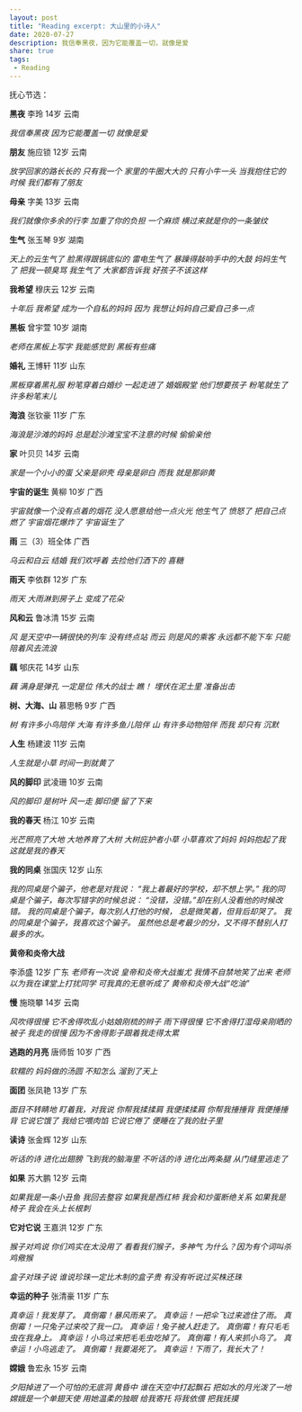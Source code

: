 ```yaml
---
layout: post
title: "Reading excerpt: 大山里的小诗人"
date: 2020-07-27
description: 我信奉黑夜，因为它能覆盖一切，就像是爱
share: true
tags:
 - Reading
---
```

抚心节选：

**黑夜**
李玲 14岁 云南

*我信奉黑夜*
*因为它能覆盖一切*
*就像是爱*

**朋友**
施应锁 12岁 云南

*放学回家的路长长的*
*只有我一个*
*家里的牛圈大大的*
*只有小牛一头*
*当我抱住它的时候*
*我们都有了朋友*

**母亲**
字美 13岁 云南

*我们就像你多余的行李*
*加重了你的负担*
*一个麻烦*
*横过来就是你的一条皱纹*

**生气**
张玉琴 9岁 湖南

*天上的云生气了*
*脸黑得跟锅底似的*
*雷电生气了*
*暴躁得敲响手中的大鼓*
*妈妈生气了*
*把我一顿臭骂*
*我生气了*
*大家都告诉我*
*好孩子不该这样*

**我希望**
穆庆云 12岁 云南

*十年后*
*我希望*
*成为一个自私的妈妈*
*因为*
*我想让妈妈自己爱自己多一点*

**黑板**
曾宇萱 10岁 湖南

*老师在黑板上写字*
*我能感觉到*
*黑板有些痛*

**婚礼**
王博轩 11岁 山东

*黑板穿着黑礼服*
*粉笔穿着白婚纱*
*一起走进了*
*婚姻殿堂*
*他们想要孩子*
*粉笔就生了*
*许多粉笔末儿*

**海浪**
张钦豪 11岁 广东

*海浪是沙滩的妈妈*
*总是趁沙滩宝宝不注意的时候*
*偷偷亲他*

**家**
叶贝贝 14岁 云南

*家是一个小小的蛋*
*父亲是卵壳*
*母亲是卵白*
*而我*
*就是那卵黄*

**宇宙的诞生**
黄柳 10岁 广西

*宇宙就像一个没有点着的烟花*
*没人愿意给他一点火光*
*他生气了 愤怒了*
*把自己点燃了*
*宇宙烟花爆炸了*
*宇宙诞生了*

**雨**
三（3）班全体 广西

*乌云和白云*
*结婚*
*我们欢呼着*
*去捡他们洒下的*
*喜糖*

**雨天**
李依群 12岁 广东

*雨天*
*大雨淋到房子上*
*变成了花朵*

**风和云**
鲁冰清 15岁 云南

*风*
*是天空中一辆很快的列车*
*没有终点站*
*而云*
*则是风的乘客*
*永远都不能下车*
*只能*
*陪着风去流浪*

**藕**
郇庆花 14岁 山东

*藕*
*满身是弹孔*
*一定是位*
*伟大的战士*
*瞧！*
*埋伏在泥土里*
*准备出击*

**树、大海、山**
慕思畅 9岁 广西

*树*
*有许多小鸟陪伴*
*大海*
*有许多鱼儿陪伴*
*山*
*有许多动物陪伴*
*而我*
*却只有*
*沉默*

**人生**
杨建波 11岁 云南

*人生就是小草*
*时间一到就黄了*

**风的脚印**
武凌珊 10岁 云南

*风的脚印*
*是树叶*
*风一走*
*脚印便*
*留了下来*

**我的春天**
杨江 10岁 云南

*光芒照亮了大地*
*大地养育了大树*
*大树庇护者小草*
*小草喜欢了妈妈*
*妈妈抱起了我*
*这就是我的春天*

**我的同桌**
张国庆 12岁 山东

*我的同桌是个骗子，他老是对我说：*
*“我上着最好的学校，却不想上学。”*
*我的同桌是个骗子，每次写错字的时候总说：*
*“没错，没错。”却在别人没看他的时候改错。*
*我的同桌是个骗子，每次别人打他的时候，*
*总是微笑着，但背后却哭了。*
*我的同桌是个骗子，我喜欢这个骗子。*
*虽然他总是考最少的分，又不得不替别人打最多的水。*

**黄帝和炎帝大战**

李添盛 12岁 广东
*老师有一次说*
*皇帝和炎帝大战蚩尤*
*我情不自禁地笑了出来*
*老师以为我在课堂上打扰同学*
*可我真的无意听成了*
*黄帝和炎帝大战“吃油”*

**慢**
施晓攀 14岁 云南

*风吹得很慢*
*它不舍得吹乱小姑娘刚梳的辫子*
*雨下得很慢*
*它不舍得打湿母亲刚晒的被子*
*我走的很慢*
*因为不舍得影子跟着我走得太累*

**逃跑的月亮**
唐师哲 10岁 广西

*软糯的*
*妈妈做的汤圆*
*不知怎么*
*溜到了天上*

**面团**
张凤艳 13岁 广东

*面目不转睛地*
*盯着我，对我说*
*你帮我揉揉肩*
*我便揉揉肩*
*你帮我捶捶背*
*我便捶捶背*
*它说它饿了*
*我给它喂肉馅*
*它说它倦了*
*便睡在了我的肚子里*

**读诗**
张金辉 12岁 山东

*听话的诗*
*进化出翅膀*
*飞到我的脑海里*
*不听话的诗*
*进化出两条腿*
*从门缝里逃走了*

**如果**
苏大鹏 12岁 云南

*如果我是一条小丑鱼*
*我回去整容*
*如果我是西红柿*
*我会和炒蛋断绝关系*
*如果我是椅子*
*我会在头上长根刺*

**它对它说**
王嘉洪 12岁 广东

*猴子对鸡说*
*你们鸡实在太没用了*
*看看我们猴子，多神气*
*为什么？因为有个词叫杀鸡儆猴*

*盒子对珠子说*
*谁说珍珠一定比木制的盒子贵*
*有没有听说过买株还珠*

**幸运的种子**
张清豪 11岁 广东

*真幸运！我发芽了。*
*真倒霉！暴风雨来了。*
*真幸运！一把伞飞过来遮住了雨。*
*真倒霉！一只兔子过来咬了我一口。*
*真幸运！兔子被人赶走了。*
*真倒霉！有只毛毛虫在我身上。*
*真幸运！小鸟过来把毛毛虫吃掉了。*
*真倒霉！有人来抓小鸟了。*
*真幸运！小鸟逃走了。*
*真倒霉！我要渴死了。*
*真幸运！下雨了，我长大了！*

**嫦娥**
鲁宏永 15岁 云南

*夕阳掉进了一个可怕的无底洞*
*黄昏中*
*谁在天空中打起飘石*
*把如水的月光泼了一地*
*嫦娥是一个单翅天使*
*用她温柔的独眼*
*给我寄托*
*将我依偎*
*把我抚摸*